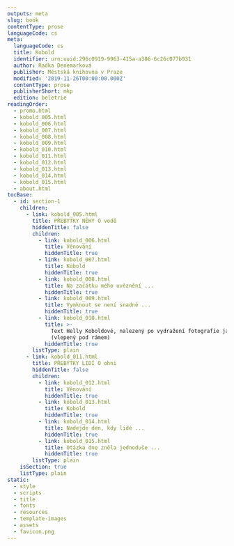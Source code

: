 ```yaml
---
outputs: meta
slug: book
contentType: prose
languageCode: cs
meta:
  languageCode: cs
  title: Kobold
  identifier: urn:uuid:296c0919-9963-415a-a386-6c26c077b931
  author: Radka Denemarková
  publisher: Městská knihovna v Praze
  modified: '2019-11-26T00:00:00.000Z'
  contentType: prose
  publisherShort: mkp
  edition: beletrie
readingOrder:
  - promo.html
  - kobold_005.html
  - kobold_006.html
  - kobold_007.html
  - kobold_008.html
  - kobold_009.html
  - kobold_010.html
  - kobold_011.html
  - kobold_012.html
  - kobold_013.html
  - kobold_014.html
  - kobold_015.html
  - about.html
tocBase:
  - id: section-1
    children:
      - link: kobold_005.html
        title: PŘEBYTKY NĚHY O vodě
        hiddenTitle: false
        children:
          - link: kobold_006.html
            title: Věnování
            hiddenTitle: true
          - link: kobold_007.html
            title: Kobold
            hiddenTitle: true
          - link: kobold_008.html
            title: Na začátku mého uvěznění ...
            hiddenTitle: true
          - link: kobold_009.html
            title: Vymknout se není snadné ...
            hiddenTitle: true
          - link: kobold_010.html
            title: >-
              Text Helly Koboldové, nalezený po vydražení fotografie jachty Erin
              (vlepený pod rámem)
            hiddenTitle: true
        listType: plain
      - link: kobold_011.html
        title: PŘEBYTKY LIDÍ O ohni
        hiddenTitle: false
        children:
          - link: kobold_012.html
            title: Věnování
            hiddenTitle: true
          - link: kobold_013.html
            title: Kobold
            hiddenTitle: true
          - link: kobold_014.html
            title: Nadejde den, kdy lidé ...
            hiddenTitle: true
          - link: kobold_015.html
            title: Otázka dne zněla jednoduše ...
            hiddenTitle: true
        listType: plain
    isSection: true
    listType: plain
static:
  - style
  - scripts
  - title
  - fonts
  - resources
  - template-images
  - assets
  - favicon.png
---
```

